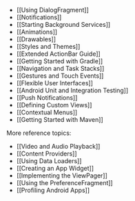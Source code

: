 * [[Using DialogFragment]]
* [[Notifications]]
* [[Starting Background Services]]
* [[Animations]]
* [[Drawables]]
* [[Styles and Themes]]
* [[Extended ActionBar Guide]]
* [[Getting Started with Gradle]]
* [[Navigation and Task Stacks]]
* [[Gestures and Touch Events]]
* [[Flexible User Interfaces]]
* [[Android Unit and Integration Testing]]
* [[Push Notifications]]
* [[Defining Custom Views]]
* [[Contextual Menus]]
* [[Getting Started with Maven]]

More reference topics:

* [[Video and Audio Playback]]
* [[Content Providers]]
* [[Using Data Loaders]]
* [[Creating an App Widget]]
* [[Implementing the ViewPager]]
* [[Using the PreferenceFragment]]
* [[Profiling Android Apps]]